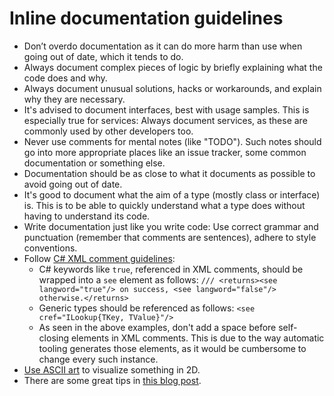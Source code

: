 # Inline documentation guidelines

- Don’t overdo documentation as it can do more harm than use when going out of date, which it tends to do.
- Always document complex pieces of logic by briefly explaining what the code does and why.
- Always document unusual solutions, hacks or workarounds, and explain why they are necessary.
- It's advised to document interfaces, best with usage samples. This is especially true for services: Always document services, as these are commonly used by other developers too.
- Never use comments for mental notes (like "TODO"). Such notes should go into more appropriate places like an issue tracker, some common documentation or something else.
- Documentation should be as close to what it documents as possible to avoid going out of date.
- It's good to document what the aim of a type (mostly class or interface) is. This is to be able to quickly understand what a type does without having to understand its code.
- Write documentation just like you write code: Use correct grammar and punctuation (remember that comments are sentences), adhere to style conventions.
- Follow [C# XML comment guidelines](https://docs.microsoft.com/en-us/dotnet/csharp/codedoc):
  - C# keywords like `true`, referenced in XML comments, should be wrapped into a `see` element as follows: `/// <returns><see langword="true"/> on success, <see langword="false"/> otherwise.</returns>`
  - Generic types should be referenced as follows: `<see cref="ILookup{TKey, TValue}"/>`
  - As seen in the above examples, don't add a space before self-closing elements in XML comments. This is due to the way automatic tooling generates those elements, as it would be cumbersome to change every such instance.
- [Use ASCII art](https://blog.regehr.org/archives/1653) to visualize something in 2D.
- There are some great tips in [this blog post](https://buttondown.email/hillelwayne/archive/comment-the-why-and-the-what/).
